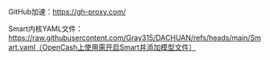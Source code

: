 GitHub加速：https://gh-proxy.com/

Smart内核YAML文件：https://raw.githubusercontent.com/Gray315/DACHUAN/refs/heads/main/Smart.yaml（OpenCash上使用需开启Smart并添加模型文件）
